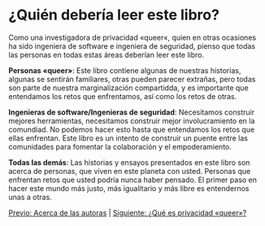# ¿Quién debería leer este libro?

Como una investigadora de privacidad «queer«, quien en otras ocasiones ha sido
ingeniera de software e ingeniera de seguridad, pienso que todas las personas en
todas estas áreas deberían leer este libro.

**Personas «queer»**: Este libro contiene algunas de nuestras historias,
algunas se sentirán familiares, otras pueden parecer extrañas, pero todas son
parte de nuestra marginalización compartidda, y es importante que entendamos
los retos que enfrentamos, así como los retos de otras.

**Ingenieras de software/Ingenieras de seguridad**: Necesitamos construir
mejores herramientas, necesitamos construir mejor involucramiento en la
comundiad. No podemos hacer esto hasta que entendamos los retos que ellas
enfrentan. Este libro es un intento de construir un puente entre las
comunidades para fomentar la colaboración y el empoderamiento.

**Todas las demás**: Las historias y ensayos presentados en este libro son
acerca de personas, que viven en este planeta con usted. Personas que enfrentan
retos que usted podría nunca haber pensado. El primer paso en hacer este mundo
más justo, más igualitario y más libre es entendernos unas a otras.

[Previo: Acerca de las autoras](acerca-de-autoras.md) | [Siguiente: ¿Qué es privacidad «queer»?](que-es-privacidad-queer.md)